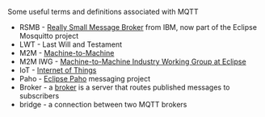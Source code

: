 Some useful terms and definitions associated with MQTT

*  RSMB - [Really Small Message Broker](really_small_message_broker) from IBM, now part of the Eclipse Mosquitto project
*  LWT - Last Will and Testament
*  M2M - [Machine-to-Machine](http://en.wikipedia.org/wiki/Machine-to-Machine)
*  M2M IWG - [Machine-to-Machine Industry Working Group at Eclipse](mqtt_at_eclipse)
*  IoT - [Internet of Things](http://en.wikipedia.org/wiki/Internet_of_things)
*  Paho - [Eclipse Paho](mqtt_at_eclipse) messaging project
*  Broker - a [broker](http://en.wikipedia.org/wiki/Message_broker) is a server that routes published messages to subscribers
*  bridge - a connection between two MQTT brokers